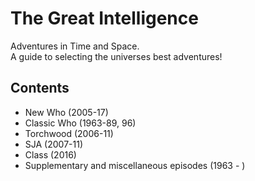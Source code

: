 # The Great Intelligence
Adventures in Time and Space. <br>
A guide to selecting the universes best adventures!
## Contents
- New Who (2005-17)
- Classic Who (1963-89, 96)
- Torchwood (2006-11)
- SJA (2007-11)
- Class (2016)
- Supplementary and miscellaneous episodes (1963 - )
